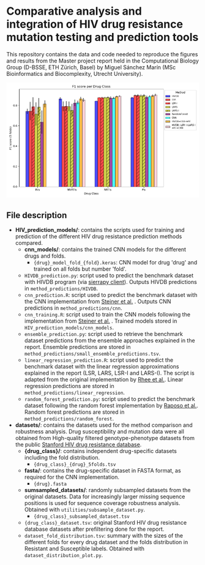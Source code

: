 # Comparative analysis and integration of HIV drug resistance mutation testing and prediction tools
This repository contains the data and code needed to reproduce the figures and results from the Master project report held in the Computational Biology Group (D-BSSE, ETH Zürich, Basel) by Miguel Sánchez Marín (MSc Bioinformatics and Biocomplexity, Utrecht University).

![img1](figures/method_performance_f1_score_barplot.png)

## File description
* **HIV_prediction_models/**: contains the scripts used for training and prediction of the different HIV drug resistance prediction methods compared.
    - **cnn_models/**: contains the trained CNN models for the different drugs and folds. 
        - ```{drug}_model_fold_{fold}.keras```: CNN model for drug 'drug' and trained on all folds but number 'fold'.
    - ```HIVDB_prediction.py```: script used to predict the benchmark dataset with HIVDB program (via [sierrapy client](https://github.com/hivdb/sierra-client.git)). Outputs HIVDB predictions in ```method_predictions/HIVDB```.
    - ```cnn_prediction.R```: script used to predict the benchmark dataset with the CNN implementation from [Steiner et al.](https://doi.org/10.3390/v12050560) . Outputs CNN predictions in ```method_predictions/cnn```.
    - ```cnn_training.R```: script used to train the CNN models following the implementation from [Steiner et al.](https://doi.org/10.3390/v12050560) . Trained models stored in ```HIV_prediction_models/cnn_models```.
    - ```ensemble_prediction.py```: script used to retrieve the benchmark dataset predictions from the ensemble approaches explained in the report. Ensemble predictions are stored in ```method_predictions/small_ensemble_predictions.tsv```.
    - ```linear_regression_prediction.R```: script used to predict the benchmark dataset with the linear regression approximations explained in the report (LSR, LARS, LSR-I and LARS-I). The script is adapted from the original implementation by [Rhee et al.](https://doi.org/10.1073/pnas.0607274103). Linear regression predictions are stored in ```method_predictions/linear_regression```.
    - ```random_forest_prediction.py```: script used to predict the benchmark dataset following the random forest implementation by [Raposo et al.](https://doi.org/10.1007/978-3-030-38021-2_6). Random forest predictions are stored in ```method_predictions/random_forest```.
* **datasets/**: contains the datasets used for the method comparison and robustness analysis. Drug susceptibility and mutation data were all obtained from High-quality filtered genotype-phenotype datasets from the public [Stanford HIV drug resistance database](https://hivdb.stanford.edu/pages/genopheno.dataset.html). 
    - **{drug_class}/**: contains independent drug-specific datasets including the fold distribution.
        - ```{drug_class}_{drug}_5folds.tsv```
    - **fasta/**: contains the drug-specific dataset in FASTA format, as required for the CNN implementation.
        - ```{drug}.fasta```
    - **sumsampled_datasets/**: randomly subsampled datasets from the original datasets. Data for increasingly larger missing sequence positions is used for sequence coverage robustness analysis. Obtained with ```utilities/subsample_dataset.py```.
        - ```{drug_class}_subsampled_dataset.tsv```
    - ```{drug_class}_dataset.tsv```: original Stanford HIV drug resistance database datasets after prefiltering done for the report.
    - ```dataset_fold_distribution.tsv```: summary with the sizes of the different folds for every drug dataset and the folds distribution in Resistant and Susceptible labels. Obtained with ```dataset_distribution_plot.py```.
